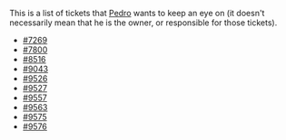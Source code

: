 
This is a list of tickets that [
Pedro](http://dreixel.net) wants to keep an eye on (it doesn't necessarily mean that he is the owner, or responsible for those tickets).


- [\#7269](https://gitlab.staging.haskell.org/ghc/ghc/issues/7269)
- [\#7800](https://gitlab.staging.haskell.org/ghc/ghc/issues/7800)
- [\#8516](https://gitlab.staging.haskell.org/ghc/ghc/issues/8516)
- [\#9043](https://gitlab.staging.haskell.org/ghc/ghc/issues/9043)
- [\#9526](https://gitlab.staging.haskell.org/ghc/ghc/issues/9526)
- [\#9527](https://gitlab.staging.haskell.org/ghc/ghc/issues/9527)
- [\#9557](https://gitlab.staging.haskell.org/ghc/ghc/issues/9557)
- [\#9563](https://gitlab.staging.haskell.org/ghc/ghc/issues/9563)
- [\#9575](https://gitlab.staging.haskell.org/ghc/ghc/issues/9575)
- [\#9576](https://gitlab.staging.haskell.org/ghc/ghc/issues/9576)
